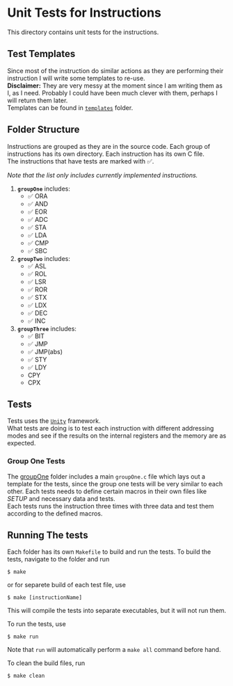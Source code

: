 # Unit Tests for Instructions

This directory contains unit tests for the instructions.

## Test Templates

Since most of the instruction do similar actions as they are performing their instruction I will write some templates to re-use.  
**Disclaimer:** They are very messy at the moment since I am writing them as I, as I need. Probably I could have been much clever with them, perhaps I will return them later.  
Templates can be found in [`templates`](./templates/) folder.

## Folder Structure

Instructions are grouped as they are in the source code. Each group of instructions has its own directory. Each instruction has its own C file.  
The instructions that have tests are marked with :white_check_mark:.

_Note that the list only includes currently implemented instructions._
1. **`groupOne`** includes:
    - :white_check_mark: ORA
    - :white_check_mark: AND
    - :white_check_mark: EOR
    - :white_check_mark: ADC
    - :white_check_mark: STA
    - :white_check_mark: LDA
    - :white_check_mark: CMP
    - :white_check_mark: SBC
2. **`groupTwo`** includes:
    - :white_check_mark: ASL
    - :white_check_mark: ROL
    - :white_check_mark: LSR
    - :white_check_mark: ROR
    - :white_check_mark: STX
    - :white_check_mark: LDX
    - :white_check_mark: DEC
    - :white_check_mark: INC
3. **`groupThree`** includes:
    - :white_check_mark: BIT
    - :white_check_mark: JMP
    - :white_check_mark: JMP(abs)
    - :white_check_mark: STY
    - :white_check_mark: LDY
    - CPY
    - CPX


## Tests

Tests uses the [`Unity`](https://github.com/ThrowTheSwitch/Unity) framework.  
What tests are doing is to test each instruction with different addressing modes and see if the results on the internal registers and the memory are as expected.

### Group One Tests

The [groupOne](./groupOne/) folder includes a main `groupOne.c` file which lays out a template for the tests, since the group one tests will be very similar to each other. Each tests needs to define certain macros in their own files like *SETUP* and necessary data and tests.  
Each tests runs the instruction three times with three data and test them according to the defined macros.  

## Running The tests

Each folder has its own `Makefile` to build and run the tests. To build the tests, navigate to the folder and run

```
$ make
```

or for separete build of each test file, use

```
$ make [instructionName]
```

This will compile the tests into separate executables, but it will not run them.

To run the tests, use

```
$ make run
```
Note that `run` will automatically perform a `make all` command before hand.

To clean the build files, run

```
$ make clean
```

